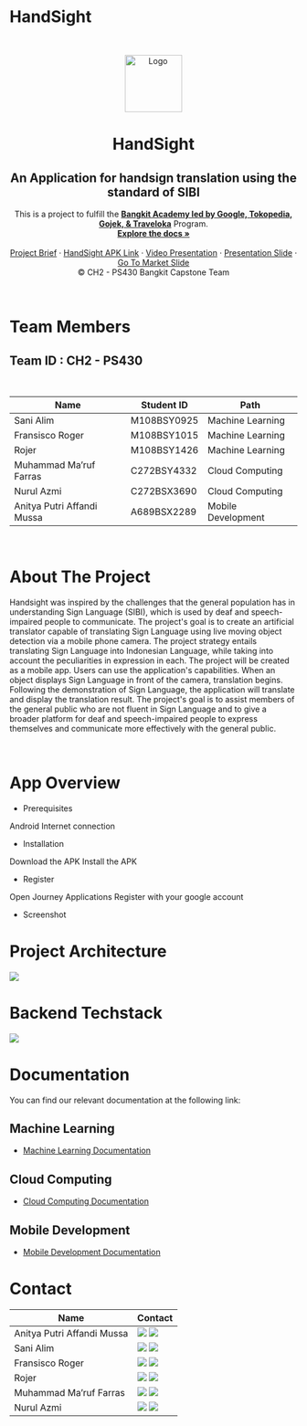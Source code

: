 # HandSight
<!-- PROJECT LOGO -->
<br />
<p align="center">
  <a href='https://github.com/Ansco343/HandSight'><img src="https://i.ibb.co/dMJbyB0/lg.png" type='image' alt="Logo" width="100"></a>

  <h1 align="center">HandSight</h1>
  <h2 align="center">
  An Application for handsign translation using the standard of SIBI</h2>
  
  <p align="center">
  This is a project to fulfill the  <a href="https://grow.google/intl/id_id/bangkit/"><strong>Bangkit Academy led by Google, Tokopedia, Gojek, & Traveloka</strong></a>
   Program.
    <br />
    <a href="https://github.com/Ansco343/HandSight"><strong>Explore the docs »</strong></a>
    <br />
    <br />
    <a href="#">Project Brief</a>
    ·
    <a href="_____">HandSight APK Link</a>
    ·
    <a href="________">Video Presentation</a>
    ·
    <a href="_______ ">Presentation Slide</a>
    ·
    <a href="________" target="_blank">Go To Market Slide</a>
    <br />
    © CH2 - PS430 Bangkit Capstone Team
  </p>
</p>
<br>

# Team Members

## Team ID : CH2 - PS430

<br>

| Name                       | Student ID  | Path                |
| -------------------------- | ----------  | ------------------- |
| Sani Alim                  | M108BSY0925 | Machine Learning    |
| Fransisco Roger            | M108BSY1015 | Machine Learning    |
| Rojer                      | M108BSY1426 | Machine Learning    |
| Muhammad Ma’ruf Farras     | C272BSY4332 | Cloud Computing     |
| Nurul Azmi                 | C272BSX3690 | Cloud Computing     |
| Anitya Putri Affandi Mussa | A689BSX2289 | Mobile Development  |

<br>

# About The Project
<p>Handsight was inspired by the challenges that the general population has in understanding Sign Language (SIBI), which is used by deaf and speech-impaired people to communicate. The project's goal is to create an artificial translator capable of translating Sign Language using live moving object detection via a mobile phone camera. The project strategy entails translating Sign Language into Indonesian Language, while taking into account the peculiarities in expression in each. The project will be created as a mobile app. Users can use the application's capabilities. When an object displays Sign Language in front of the camera, translation begins. Following the demonstration of Sign Language, the application will translate and display the translation result. The project's goal is to assist members of the general public who are not fluent in Sign Language and to give a broader platform for deaf and speech-impaired people to express themselves and communicate more effectively with the general public. </p>
<br>

# App Overview
- Prerequisites
<p> Android
Internet connection <p>

- Installation
<p> Download the APK
Install the APK <p>

- Register
<p> Open Journey Applications
Register with your google account <p>

- Screenshot

# Project Architecture

<a href='https://www.linkpicture.com/view.php?img=LPic648c32812751d1052550205'><img src='https://www.linkpicture.com/q/project-architecture.jpg' type='image'></a>

# Backend Techstack
<a href='https://www.linkpicture.com/view.php?img=LPic648c328b34b881357147923'><img src='https://www.linkpicture.com/q/project-architecture-1.jpg' type='image'></a>

# Documentation
You can find our relevant documentation at the following link:

## Machine Learning 
- [Machine Learning Documentation](-----l)

## Cloud Computing 
- [Cloud Computing Documentation](------)

## Mobile Development 
- [Mobile Development Documentation](https://github.com/tytytyaa/HandSight-MD)

# Contact

| Name                   | Contact                                                                                                                                                                                                                                                                                         |
| ---------------------- | ----------------------------------------------------------------------------------------------------------------------------------------------------------------------------------------------------------------------------------------------------------------------------------------------- |
| Anitya Putri Affandi Mussa     | <a href="https://www.linkedin.com/in/anityaputriam/"><img src="https://img.shields.io/badge/LinkedIn-0077B5?style=for-the-badge&logo=linkedin&logoColor=white" /></a> <a href="mailto:anityaputriam@gmail.com"><img src="https://img.shields.io/badge/Gmail-D14836?style=for-the-badge&logo=gmail&logoColor=white"></a>         |
| Sani Alim    | <a href="----"><img src="https://img.shields.io/badge/LinkedIn-0077B5?style=for-the-badge&logo=linkedin&logoColor=white" /></a> <a href="mailto:-----@gmail.com"><img src="https://img.shields.io/badge/Gmail-D14836?style=for-the-badge&logo=gmail&logoColor=white"></a> |
| Fransisco Roger           | <a href="-----"><img src="https://img.shields.io/badge/LinkedIn-0077B5?style=for-the-badge&logo=linkedin&logoColor=white" /></a> <a href="mailto:---@gmail.com"><img src="https://img.shields.io/badge/Gmail-D14836?style=for-the-badge&logo=gmail&logoColor=white"></a>                       |
| Rojer        | <a href="---"><img src="https://img.shields.io/badge/LinkedIn-0077B5?style=for-the-badge&logo=linkedin&logoColor=white" /></a> <a href="mailto:----@gmail.com"><img src="https://img.shields.io/badge/Gmail-D14836?style=for-the-badge&logo=gmail&logoColor=white"></a>                    |
| Muhammad Ma’ruf Farras   | <a href="----"><img src="https://img.shields.io/badge/LinkedIn-0077B5?style=for-the-badge&logo=linkedin&logoColor=white" /></a> <a href="mailto:---@gmail.com"><img src="https://img.shields.io/badge/Gmail-D14836?style=for-the-badge&logo=gmail&logoColor=white"></a>                |
| Nurul Azmi | <a href="---"><img src="https://img.shields.io/badge/LinkedIn-0077B5?style=for-the-badge&logo=linkedin&logoColor=white" /></a> <a href="mailto:---@gmail.com"><img src="https://img.shields.io/badge/Gmail-D14836?style=for-the-badge&logo=gmail&logoColor=white"></a>                       |
